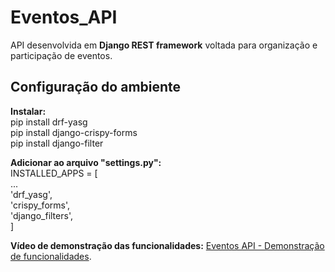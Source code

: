 # Eventos_API

API desenvolvida em **Django REST framework** voltada para organização e participação de eventos.

## Configuração do ambiente

**Instalar:**  
pip install drf-yasg  
pip install django-crispy-forms  
pip install django-filter  

**Adicionar ao arquivo "settings.py":**  
INSTALLED_APPS = [  
    ...  
    'drf_yasg',  
    'crispy_forms',  
    'django_filters',  
]

**Vídeo de demonstração das funcionalidades:** [Eventos API - Demonstração de funcionalidades](https://www.youtube.com/watch?v=uorMQ2r2MoE).
